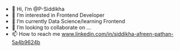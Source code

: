 - 👋 Hi, I’m @P-Siddikha
- 👀 I’m interested in Frontend Developer
- 🌱 I’m currently Data Science/learning Frontend 
- 💞️ I’m looking to collaborate on ...
- 📫 How to reach me www.linkedin.com/in/siddikha-afreen-pathan-5a4b9624b

<!---
P-Siddikha/P-Siddikha is a ✨ special ✨ repository because its `README.md` (this file) appears on your GitHub profile.
You can click the Preview link to take a look at your changes.
--->
